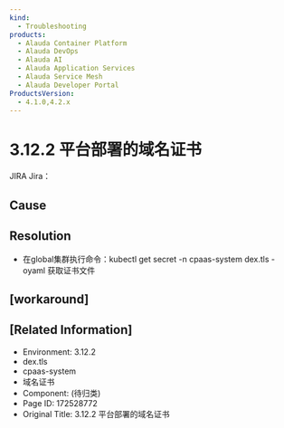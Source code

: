```yaml
---
kind:
  - Troubleshooting
products:
  - Alauda Container Platform
  - Alauda DevOps
  - Alauda AI
  - Alauda Application Services
  - Alauda Service Mesh
  - Alauda Developer Portal
ProductsVersion:
  - 4.1.0,4.2.x
---
```

<!-- A type of document that involves encountering a fault, diagnosing it, performing root cause analysis, and providing solutions. -->

# 3.12.2 平台部署的域名证书

JIRA Jira：

## Cause

## Resolution
- 在global集群执行命令：kubectl get secret -n cpaas-system dex.tls -oyaml 获取证书文件

## [workaround]

## [Related Information]
- Environment: 3.12.2
- dex.tls
- cpaas-system
- 域名证书
- Component: (待归类)
- Page ID: 172528772
- Original Title: 3.12.2 平台部署的域名证书
